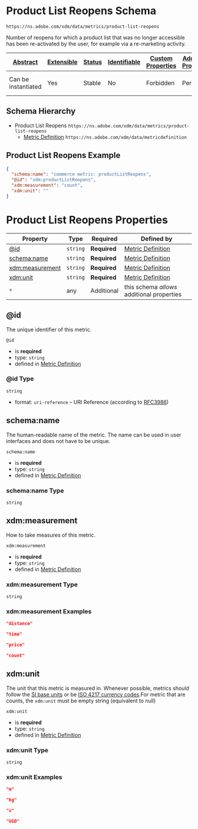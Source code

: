 
# Product List Reopens Schema

```
https://ns.adobe.com/xdm/data/metrics/product-list-reopens
```

Number of reopens for which a product list that was no longer accessible has been re-activated by the user, for example via a re-marketing activity.

| [Abstract](../../../abstract.md) | [Extensible](../../../extensions.md) | [Status](../../../status.md) | [Identifiable](../../../id.md) | [Custom Properties](../../../extensions.md) | [Additional Properties](../../../extensions.md) | Defined In |
|----------------------------------|--------------------------------------|------------------------------|--------------------------------|---------------------------------------------|-------------------------------------------------|------------|
| Can be instantiated | Yes | Stable | No | Forbidden | Permitted | [datatypes/data/product-list-reopens.schema.json](datatypes/data/product-list-reopens.schema.json) |
## Schema Hierarchy

* Product List Reopens `https://ns.adobe.com/xdm/data/metrics/product-list-reopens`
  * [Metric Definition](metricdefinition.schema.md) `https://ns.adobe.com/xdm/data/metricdefinition`


## Product List Reopens Example
```json
{
  "schema:name": "commerce metric: productListReopens",
  "@id": "xdm:productListReopens",
  "xdm:measurement": "count",
  "xdm:unit": ""
}
```

# Product List Reopens Properties

| Property | Type | Required | Defined by |
|----------|------|----------|------------|
| [@id](#id) | `string` | **Required** | [Metric Definition](metricdefinition.schema.md#id) |
| [schema:name](#schemaname) | `string` | **Required** | [Metric Definition](metricdefinition.schema.md#schemaname) |
| [xdm:measurement](#xdmmeasurement) | `string` | **Required** | [Metric Definition](metricdefinition.schema.md#xdmmeasurement) |
| [xdm:unit](#xdmunit) | `string` | **Required** | [Metric Definition](metricdefinition.schema.md#xdmunit) |
| `*` | any | Additional | this schema *allows* additional properties |

## @id

The unique identifier of this metric.

`@id`
* is **required**
* type: `string`
* defined in [Metric Definition](metricdefinition.schema.md#id)

### @id Type


`string`
* format: `uri-reference` – URI Reference (according to [RFC3986](https://tools.ietf.org/html/rfc3986))






## schema:name

The human-readable name of the metric. The name can be used in user interfaces and does not have to be unique.

`schema:name`
* is **required**
* type: `string`
* defined in [Metric Definition](metricdefinition.schema.md#schemaname)

### schema:name Type


`string`






## xdm:measurement

How to take measures of this metric.

`xdm:measurement`
* is **required**
* type: `string`
* defined in [Metric Definition](metricdefinition.schema.md#xdmmeasurement)

### xdm:measurement Type


`string`





### xdm:measurement Examples

```json
"distance"
```

```json
"time"
```

```json
"price"
```

```json
"count"
```



## xdm:unit

The unit that this metric is measured in. Whenever possible, metrics should follow the [SI base units](https://www.bipm.org/en/measurement-units/) or be [ISO 4217 currency codes](https://www.iso.org/iso-4217-currency-codes.html).For metric that are counts, the `xdm:unit` must be empty string (equivalent to null)

`xdm:unit`
* is **required**
* type: `string`
* defined in [Metric Definition](metricdefinition.schema.md#xdmunit)

### xdm:unit Type


`string`





### xdm:unit Examples

```json
"m"
```

```json
"kg"
```

```json
"s"
```

```json
"USD"
```


